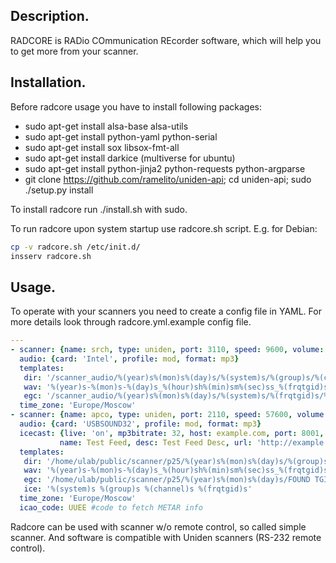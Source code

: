 ## Description.
RADCORE is RADio COmmunication REcorder software, 
which will help you to get more from your scanner.

## Installation.

Before radcore usage you have to install following packages:
- sudo apt-get install alsa-base alsa-utils
- sudo apt-get install python-yaml python-serial 
- sudo apt-get install sox libsox-fmt-all
- sudo apt-get install darkice (multiverse for ubuntu)
- sudo apt-get install python-jinja2 python-requests python-argparse
- git clone https://github.com/ramelito/uniden-api; cd uniden-api; sudo ./setup.py install

To install radcore run ./install.sh with sudo.

To run radcore upon system startup use radcore.sh script.
E.g. for Debian: 
```bash
cp -v radcore.sh /etc/init.d/
insserv radcore.sh
```

## Usage.

To operate with your scanners you need to create a config file in YAML.
For more details look through radcore.yml.example config file.
```yml
---
- scanner: {name: srch, type: uniden, port: 3110, speed: 9600, volume: 9, squelch: 5}
  audio: {card: 'Intel', profile: mod, format: mp3}
  templates:
   dir: '/scanner_audio/%(year)s%(mon)s%(day)s/%(system)s/%(group)s/%(channel)s/%(hour)s'
   wav: '%(year)s-%(mon)s-%(day)s_%(hour)sh%(min)sm%(sec)ss_%(frqtgid)s_MHz'
   egc: '/scanner_audio/%(year)s%(mon)s%(day)s/%(system)s/%(frqtgid)s/%(hour)s'
  time_zone: 'Europe/Moscow'
- scanner: {name: apco, type: uniden, port: 2110, speed: 57600, volume: 3, squelch: 5, collect_uids: 'on'}
  audio: {card: 'USBSOUND32', profile: mod, format: mp3}
  icecast: {live: 'on', mp3bitrate: 32, host: example.com, port: 8001, pass: xxxxxxx, mount: xxxxxx,
           name: Test Feed, desc: Test Feed Desc, url: 'http://example.com', genre: scanner, public: no}
  templates:
   dir: '/home/ulab/public/scanner/p25/%(year)s%(mon)s%(day)s/%(group)s/%(channel)s/%(hour)s'
   wav: '%(year)s-%(mon)s-%(day)s_%(hour)sh%(min)sm%(sec)ss_%(frqtgid)s_%(system)s'
   egc: '/home/ulab/public/scanner/p25/%(year)s%(mon)s%(day)s/FOUND TGIDS/%(frqtgid)s/%(hour)s'
   ice: '%(system)s %(group)s %(channel)s %(frqtgid)s'
  time_zone: 'Europe/Moscow'
  icao_code: UUEE #code to fetch METAR info
  ```

Radcore can be used with scanner w/o remote control, so called simple scanner.
And software is compatible with Uniden scanners (RS-232 remote control).
